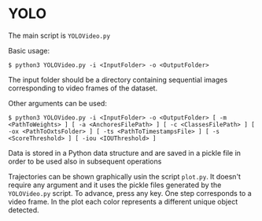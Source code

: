 # YOLO
The main script is `YOLOVideo.py`

Basic usage:

`$ python3 YOLOVideo.py -i <InputFolder> -o <OutputFolder>`

The input folder should be a directory containing sequential images corresponding to video frames of the dataset.

Other arguments can be used:

`$ python3 YOLOVideo.py -i <InputFolder> -o <OutputFolder> [ -m <PathToWeights> ] [ -a <AnchoresFilePath> ] [ -c <ClassesFilePath> ] [ -ox <PathToOxtsFolder> ] [ -ts <PathToTimestampsFile> ] [ -s <ScoreThreshold> ] [ -iou <IOUThreshold> ]`

Data is stored in a Python data structure and are saved in a pickle file in order to be used also in subsequent operations 

Trajectories can be shown graphically usin the script `plot.py`. It doesn't require any argument and it uses the pickle files generated by the `YOLOVideo.py` script.
To advance, press any key. One step corresponds to a video frame.
In the plot each color represents a different unique object detected.
